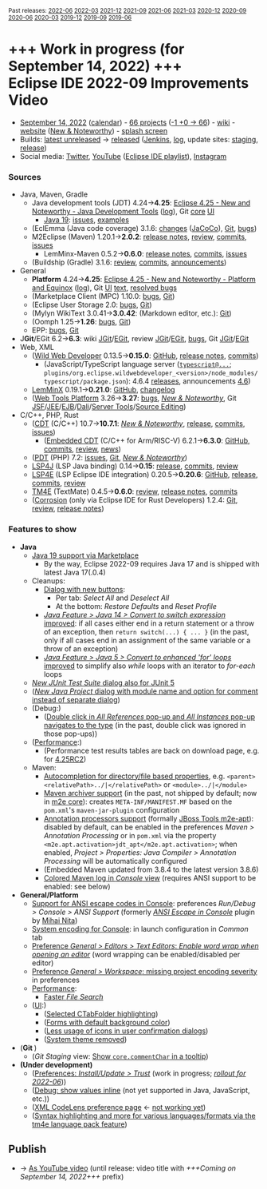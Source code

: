 <sup>Past releases:
[2022-06](https://github.com/howlger/Eclipse-IDE-improvements-videos/tree/2022-06)
[2022-03](https://github.com/howlger/Eclipse-IDE-improvements-videos/tree/2022-03)
[2021-12](https://github.com/howlger/Eclipse-IDE-improvements-videos/tree/2021-12)
[2021-09](https://github.com/howlger/Eclipse-IDE-improvements-videos/tree/2021-09)
[2021-06](https://github.com/howlger/Eclipse-IDE-improvements-videos/tree/2021-06)
[2021-03](https://github.com/howlger/Eclipse-IDE-improvements-videos/tree/2021-03)
[2020-12](https://github.com/howlger/Eclipse-IDE-improvements-videos/tree/2020-12)
[2020-09](https://github.com/howlger/Eclipse-IDE-improvements-videos/tree/2020-09)
[2020-06](https://github.com/howlger/Eclipse-IDE-improvements-videos/tree/2020-06)
[2020-03](https://github.com/howlger/Eclipse-IDE-improvements-videos/tree/2020-03)
[2019-12](https://github.com/howlger/Eclipse-IDE-improvements-videos/tree/2019-12)
[2019-09](https://github.com/howlger/Eclipse-IDE-improvements-videos/tree/2019-09)
[2019-06](https://github.com/howlger/Eclipse-IDE-improvements-videos/tree/2019-06)
</sup>

# +++ Work in progress (for September 14, 2022) +++<br> Eclipse IDE 2022-09 Improvements Video

* [September 14, 2022](https://calendar.google.com/calendar/event?eid=MWlubzM1cWdzZjU2aHJnZTgxc2hscmsxb2ogZ2NoczdubTRudnBtODM3NDY5ZGRqOXRqbGtAZw&ctz=Europe/Berlin) ([calendar](https://calendar.google.com/calendar/embed?src=gchs7nm4nvpm837469ddj9tjlk@group.calendar.google.com&ctz=Europe/Berlin)) - [66 projects](https://projects.eclipse.org/releases/2022-09) ([-1 +0 → 66](projects_diff.txt)) - [wiki](https://wiki.eclipse.org/Category:SimRel-2022-09) - [website](https://eclipse.org/eclipseide/2022-09) ([New & Noteworthy](https://eclipse.org/eclipseide/2022-09/noteworthy)) - [splash screen](https://bugs.eclipse.org/bugs/show_bug.cgi?id=575781)
* Builds: [latest unreleased](https://download.eclipse.org/technology/epp/staging/) → [released](https://download.eclipse.org/technology/epp/downloads/release/2022-09/) ([Jenkins](https://ci.eclipse.org/packaging/job/simrel.epp-tycho-build), [log](https://git.eclipse.org/c/simrel/org.eclipse.simrel.build.git/log/), update sites: [staging](https://download.eclipse.org/staging/2022-09), [release](http://download.eclipse.org/releases/2022-09))
* Social media: [Twitter](http://twitter.com/EclipseJavaIDE), [YouTube](https://www.youtube.com/user/EclipseFdn) ([Eclipse IDE playlist](https://www.youtube.com/playlist?list=PLy7t4z5SYNaSNjL60ofpwVhfA7mOF3Pgk)), [Instagram](https://www.instagram.com/eclipsejavaide)


### Sources

* Java, Maven, Gradle
    * Java development tools (JDT) 4.24→**4.25**: [Eclipse 4.25 - New and Noteworthy - Java Development Tools](https://www.eclipse.org/eclipse/news/4.25/jdt.php) ([log](https://github.com/eclipse-platform/www.eclipse.org-eclipse-news/commits/master/4.25/jdt.html)), Git [core](https://github.com/eclipse-jdt/eclipse.jdt.core/commits/master) [UI](https://github.com/eclipse-jdt/eclipse.jdt.ui/commits/master)
        * [Java 19](https://jdk.java.net/19/): [issues](https://github.com/eclipse-jdt/eclipse.jdt.core/milestone/13?closed=1), [examples](https://wiki.eclipse.org/Java19/Examples)
    * (EclEmma (Java code coverage) 3.1.6: [changes](https://www.eclemma.org/changes.html) ([JaCoCo](https://www.jacoco.org/jacoco/trunk/doc/changes.html)), [Git](https://github.com/eclipse/eclemma/commits/master), [bugs](https://bugs.eclipse.org/bugs/buglist.cgi?product=Eclemma&query_format=advanced&order=changeddate%20DESC))
    * M2Eclipse (Maven) 1.20.1→**2.0.2**: [release notes](https://github.com/eclipse-m2e/m2e-core/blob/master/RELEASE_NOTES.md#202), [review](https://projects.eclipse.org/projects/technology.m2e/reviews/2.0.2-release-review), [commits](https://github.com/eclipse-m2e/m2e-core/compare/1.20.1...2.0.2), [issues](https://github.com/eclipse-m2e/m2e-core/issues?q=is%3Aissue+sort%3Aupdated-desc+is%3Aclosed)
        * LemMinx-Maven 0.5.2→**0.6.0**: [release notes](https://github.com/eclipse/lemminx-maven/releases/tag/0.6.0), [commits](https://github.com/eclipse/lemminx-maven/compare/0.5.2...0.6.0), [issues](https://github.com/eclipse/lemminx-maven/issues?q=is%3Aissue+sort%3Aupdated-desc+is%3Aclosed)
    * (Buildship (Gradle) 3.1.6: [review](https://projects.eclipse.org/projects/tools.buildship/releases/3.1.6), [commits](https://github.com/eclipse/buildship/commits/master), [announcements](https://discuss.gradle.org/tag/buildship-release))
* General
    * **Platform** 4.24→**4.25**: [Eclipse 4.25 - New and Noteworthy - Platform and Equinox](https://www.eclipse.org/eclipse/news/4.25/platform.php) ([log](https://github.com/eclipse-platform/www.eclipse.org-eclipse-news/commits/master/4.25/platform.html)), Git [UI](https://github.com/eclipse-platform/eclipse.platform.ui/commits/master) [text](https://github.com/eclipse-platform/eclipse.platform.text/commits/master), [resolved bugs](https://bugs.eclipse.org/bugs/buglist.cgi?bug_status=RESOLVED&resolution=---&resolution=FIXED&product=Equinox&product=Platform&query_format=advanced&order=changeddate%20DESC)
    * (Marketplace Client (MPC) 1.10.0: [bugs](https://bugs.eclipse.org/bugs/buglist.cgi?product=MPC&query_format=advanced&order=changeddate%20DESC), [Git](https://git.eclipse.org/c/mpc/org.eclipse.epp.mpc.git/log/))
    * (Eclipse User Storage 2.0: [bugs](https://bugs.eclipse.org/bugs/buglist.cgi?product=USSSDK&query_format=advanced&order=changeddate%20DESC), [Git](https://git.eclipse.org/c/usssdk/org.eclipse.usssdk.git/log/))
    * (Mylyn WikiText 3.0.41→**3.0.42**: (Markdown editor, etc.): [Git](https://git.eclipse.org/c/mylyn/org.eclipse.mylyn.docs.git/log/))
    * (Oomph 1.25→**1.26**: [bugs](https://bugs.eclipse.org/bugs/buglist.cgi?product=Oomph&query_format=advanced&order=changeddate%20DESC), [Git](https://git.eclipse.org/c/oomph/org.eclipse.oomph.git/log/))
    * EPP: [bugs](https://bugs.eclipse.org/bugs/buglist.cgi?product=EPP&query_format=advanced&order=changeddate%20DESC), [Git](https://git.eclipse.org/c/epp/org.eclipse.epp.packages.git/log/)
* J**Git**/EGit 6.2→**6.3**: wiki [JGit](https://wiki.eclipse.org/JGit/New_and_Noteworthy/6.3)/[EGit](https://wiki.eclipse.org/EGit/New_and_Noteworthy/6.3), review [JGit](https://projects.eclipse.org/projects/technology.jgit/reviews/6.3.0-release-review)/[EGit](https://projects.eclipse.org/projects/technology.egit/reviews/6.3.0-release-review), [bugs](https://bugs.eclipse.org/bugs/buglist.cgi?product=EGit&product=JGit&query_format=advanced&order=changeddate%20DESC), Git [JGit](https://git.eclipse.org/c/jgit/jgit.git/log/)/[EGit](https://git.eclipse.org/c/egit/egit.git/log/)
* Web, XML
    * ([Wild Web Developer](https://projects.eclipse.org/projects/tools.wildwebdeveloper) 0.13.5→**0.15.0**: [GitHub](https://github.com/eclipse/wildwebdeveloper), [release notes](https://github.com/eclipse/wildwebdeveloper/blob/master/RELEASE_NOTES.md#0150), [commits](https://github.com/eclipse/wildwebdeveloper/compare/0.13.5...0.15.0))
        * (JavaScript/TypeScript language server ([`typescript@...`](https://github.com/eclipse/wildwebdeveloper/blob/master/org.eclipse.wildwebdeveloper/pom.xml); `plugins/org.eclipse.wildwebdeveloper_<version>/node_modules/typescript/package.json`): 4.6.4 [releases](https://github.com/microsoft/TypeScript/releases), announcements [4.6](https://devblogs.microsoft.com/typescript/announcing-typescript-4-6))
    * [LemMinX](https://projects.eclipse.org/projects/technology.lemminx) 0.19.1→**0.21.0**: [GitHub](https://github.com/eclipse/lemminx), [changelog](https://github.com/eclipse/lemminx/blob/main/CHANGELOG.md#0200-march-29-2022)
    * ([Web Tools Platform](https://projects.eclipse.org/projects/webtools) 3.26→**3.27**: [bugs](https://bugs.eclipse.org/bugs/report.cgi?x_axis_field=bug_status&y_axis_field=product&query_format=report-table&classification=WebTools&target_milestone=3.27&format=table&action=wrap), [_New & Noteworthy_](https://www.eclipse.org/webtools/releases/3.27/NewAndNoteworthy/), Git [JSF](https://git.eclipse.org/c/jsf/webtools.jsf.git/log/)/[JEE](https://git.eclipse.org/c/jeetools/webtools.javaee.git/log/)/[EJB](https://git.eclipse.org/c/jeetools/webtools.ejb.git/log/)/[Dali](https://git.eclipse.org/c/dali/webtools.dali.git/log/)/[Server Tools](https://git.eclipse.org/c/servertools/webtools.servertools.git/log/)/[Source Editing](https://git.eclipse.org/c/sourceediting/webtools.sourceediting.git/log/))
* C/C++, PHP, Rust
    * ([CDT](https://projects.eclipse.org/projects/tools.cdt) (C/C++) 10.7→**10.7.1**: [_New & Noteworthy_](https://wiki.eclipse.org/CDT/User/NewIn107), [release](https://github.com/eclipse-cdt/cdt/releases/tag/CDT_10_7_1), [commits](https://github.com/eclipse-cdt/cdt/compare/CDT_10_7_0...CDT_10_7_1), [issues](https://github.com/eclipse-cdt/cdt/issues?q=is%3Aissue+sort%3Aupdated-desc))
        * ([Embedded CDT](https://projects.eclipse.org/projects/iot.embed-cdt) (C/C++ for Arm/RISC-V) 6.2.1→**6.3.0**: [GitHub](https://github.com/eclipse-embed-cdt/eclipse-plugins), [commits](https://github.com/eclipse-embed-cdt/eclipse-plugins/compare/v6.2.1...v6.3.0), [review](https://projects.eclipse.org/projects/iot.embed-cdt/reviews/6.3.0-release-review), [news](https://eclipse-embed-cdt.github.io/news/))
    * ([PDT](https://projects.eclipse.org/projects/tools.pdt) (PHP) 7.2: [issues](https://github.com/eclipse/pdt/issues?q=is%3Aissue+sort%3Aupdated-asc), [Git](https://github.com/eclipse/pdt/commits/master), [_New & Noteworthy_](https://wiki.eclipse.org/PDT/NewIn72))
    * [LSP4J](https://projects.eclipse.org/projects/technology.lsp4j) (LSP Java binding) 0.14→**0.15**: [release](https://github.com/eclipse/lsp4j/releases/tag/v0.15.0), [commits](https://github.com/eclipse/lsp4j/compare/v0.14.0...v0.15.0), [review](https://projects.eclipse.org/projects/technology.lsp4j)
    * [LSP4E](https://projects.eclipse.org/projects/technology.lsp4e) (LSP Eclipse IDE integration) 0.20.5→**0.20.6**: [GitHub](https://github.com/eclipse/lsp4e), [release](https://github.com/eclipse/lsp4e/releases/tag/0.20.6), [commits](https://github.com/eclipse/lsp4e/compare/0.20.5...0.20.6), [review](https://projects.eclipse.org/projects/technology.lsp4e/releases/0.20.6)
    * [TM4E](https://projects.eclipse.org/projects/technology.tm4e) (TextMate) 0.4.5→**0.6.0**: [review](https://projects.eclipse.org/projects/technology.tm4e/reviews/0.6.0-release-review), [release notes](https://github.com/eclipse/tm4e/blob/master/RELEASE_NOTES.md#060), [commits](https://github.com/eclipse/tm4e/compare/0.4.5...0.6.0)
    * ([Corrosion](https://github.com/eclipse/corrosion) (only via Eclipse IDE for Rust Developers) 1.2.4: [Git](https://github.com/eclipse/corrosion/commits/master), [review](https://projects.eclipse.org/projects/tools.corrosion/reviews/1.2.4-release-review), [release notes](https://github.com/eclipse/corrosion/blob/master/RELEASE_NOTES.md))


### Features to show

* **Java <!-- [📽️](https://youtu.be/zDJtVYAJwyY?t=16s) -->**
    * [Java 19 support via Marketplace](https://marketplace.eclipse.org/content/java-19-support-eclipse-2022-09-425)
        * By the way, Eclipse 2022-09 requires Java 17 and is shipped with latest Java 17(.0.4)
    * Cleanups:
        * [Dialog with new buttons](https://github.com/eclipse-jdt/eclipse.jdt.ui/pull/162):
            * Per tab: _Select All_ and _Deselect All_
            * At the bottom: _Restore Defaults_ and _Reset Profile_
        * [_Java Feature > Java 14 > Convert to switch expression_ improved](https://www.eclipse.org/eclipse/news/4.25/jdt.php#convert-to-switch-expression): if all cases either end in a return statement or a throw of an exception, then `return switch(...) { ... }` (in the past, only if all cases end in an assignment of the same variable or a throw of an exception)
        * [_Java Feature > Java 5 > Convert to enhanced 'for' loops_ improved](https://www.eclipse.org/eclipse/news/4.25/jdt.php#while-to-enhanced-for) to simplify also _while_ loops with an iterator to _for-each_ loops
    * [_New JUnit Test Suite_ dialog also for JUnit 5](https://www.eclipse.org/eclipse/news/4.25/jdt.php#junit5-test-suite-wizard-support)
    * ([_New Java Project_ dialog with module name and option for comment instead of separate dialog](https://github.com/eclipse-jdt/eclipse.jdt.ui/issues/59))
    * (Debug:)
        * ([Double click in _All References_ pop-up and _All Instances_ pop-up navigates to the type](https://www.eclipse.org/eclipse/news/4.25/jdt.php#doubleclick-in-debug-popups) (in the past, double click was ignored in those pop-ups))
    * ([Performance](https://github.com/search?utf8=%E2%9C%93&q=performance+OR+speed+OR+faster+org%3Aeclipse-jdt+committer-date%3A2022-06-05..2022-09-10&s=committer-date&o=desc&type=Commits):)
       * (Performance test results tables are back on download page, e.g. for [4.25RC2](https://download.eclipse.org/eclipse/downloads/drops4/S-4.25RC2-202208311800/performance/performance.php))
    * Maven:
        * [Autocompletion for directory/file based properties](https://github.com/eclipse/lemminx-maven/issues/292), e.g. `<parent><relativePath>../|</relativePath>` or `<module>../|</module>`
        * [Maven archiver support](https://github.com/eclipse-m2e/m2e-core/blob/master/RELEASE_NOTES.md#inclusion-of-maven-archiver-connector) (in the past, not shipped by default; now in [m2e core](https://github.com/eclipse-m2e/m2e-core/tree/master/org.eclipse.m2e.mavenarchiver)): creates `META-INF/MANIFEST.MF` based on the `pom.xml`'s `maven-jar-plugin` configuration
        * [Annotation processors support](https://github.com/eclipse-m2e/m2e-core/blob/master/RELEASE_NOTES.md#inclusion-of-m2e-apt-plugins-for-annotation-processors) (formally [JBoss Tools m2e-apt](https://github.com/jbosstools/m2e-apt)): disabled by default, can be enabled in the preferences _Maven > Annotation Processing_ or in `pom.xml` via the property `<m2e.apt.activation>jdt_apt</m2e.apt.activation>`; when enabled, _Project > Properties: Java Compiler > Annotation Processing_ will be automatically configured
        * (Embedded Maven updated from 3.8.4 to the latest version 3.8.6)
        * [Colored Maven log in _Console_ view](https://github.com/eclipse-m2e/m2e-core/blob/master/RELEASE_NOTES.md#support-for-colored-maven-console-printouts) (requires ANSI support to be enabled: see below)
* **General/Platform <!-- [📽️](https://youtu.be/zDJtVYAJwyY?t=475s) -->**
    * [Support for ANSI escape codes in Console](https://www.eclipse.org/eclipse/news/4.25/platform.php#debug-ansi-support): preferences _Run/Debug > Console > ANSI Support_ (formerly [_ANSI Escape in Console_](https://marketplace.eclipse.org/content/ansi-escape-console) plugin by [Mihai Nita](https://github.com/mihnita))
    * [System encoding for Console](https://www.eclipse.org/eclipse/news/4.25/platform.php#debug-system-encoding): in launch configuration in _Common_ tab
    * [Preference _General > Editors > Text Editors_: _Enable word wrap when opening an editor_](https://www.eclipse.org/eclipse/news/4.25/platform.php#enable-word-wrap-on-open) (word wrapping can be enabled/disabled per editor)
    * [Preference _General > Workspace_: missing project encoding severity](https://www.eclipse.org/eclipse/news/4.25/platform.php#specify-project-encoding-severity) in preferences
    * [Performance](https://github.com/search?utf8=%E2%9C%93&q=performance+OR+speed+OR+faster+org%3Aeclipse-equinox+org%3Aeclipse-platform+committer-date%3A2022-06-05..2022-09-10&s=committer-date&o=desc&type=Commits):
        * [Faster _File Search_](https://github.com/eclipse-platform/eclipse.platform.text/commit/e4fa8d9b12f5229ded1eed8540ddc10f45fe81d2)
    * ([UI](https://github.com/search?utf8=%E2%9C%93&q=dark+OR+light+OR+theme+OR+layout+org%3Aeclipse-platform+org%3Aeclipse-jdt+committer-date%3A2022-06-05..2022-09-10&s=committer-date&type=Commits):)
        * ([Selected CTabFolder highlighting](https://www.eclipse.org/eclipse/news/4.25/platform.php#CTabFolder-highlightBar))
        * ([Forms with default background color](https://www.eclipse.org/eclipse/news/4.25/platform.php#form-no-gradients))
        * ([Less usage of icons in user confirmation dialogs](https://www.eclipse.org/eclipse/news/4.25/platform.php#less-icons-in-user-dialogs))
        * ([System theme removed](https://github.com/eclipse-platform/eclipse.platform.ui/commit/9328b2d43cea202deb96f1ce88d73dd39acaa99d))
* (**Git <!-- [📽️](https://youtu.be/zDJtVYAJwyY?t=730s) -->**)
    * (_Git Staging_ view: [Show `core.commentChar` in a tooltip](https://git.eclipse.org/c/egit/egit.git/commit/?id=b8501646b447f0c7b0f7dc73569bc9e654ae58fa))
* **(Under development)**
    * ([Preferences: _Install/Update > Trust_](https://www.eclipse.org/eclipse/news/4.23/platform.php#manage-trusted-pgp-keys) (work in progress; [_rollout for 2022-06_](https://gitlab.eclipse.org/eclipse-wg/ide-wg/ide-wg.eclipse.org/-/issues/11)))
    * ([Debug: show values inline](https://www.eclipse.org/eclipse/news/4.23/platform.php#inline-debug-values) (not yet supported in Java, JavaScript, etc.))
    * ([XML CodeLens preference page](https://github.com/eclipse/wildwebdeveloper/issues/636) ← [not working yet](https://github.com/eclipse/wildwebdeveloper/issues/644))
    * ([Syntax highlighting and more for various languages/formats via the tm4e language pack feature](https://github.com/eclipse/tm4e/pull/374))

## Publish
* → [As YouTube video](https://www.youtube.com/playlist?list=PLnh_8hTD4yvnhXSttuewEKgKkmlIj_ND-) (until release: video title with _+++Coming on September 14, 2022+++_ prefix)
